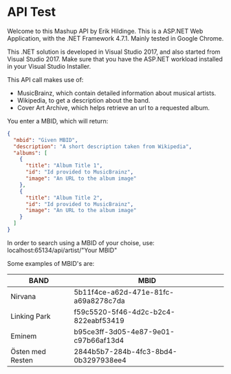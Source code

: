 # API Test

Welcome to this Mashup API by Erik Hildinge.
This is a ASP.NET Web Application, with the .NET Framework 4.7.1. Mainly tested in Google Chrome.

This .NET solution is developed in Visual Studio 2017, and also started from Visual Studio 2017.
Make sure that you have the ASP.NET workload installed in your Visual Studio Installer.

This API call makes use of:
* MusicBrainz, which contain detailed information about musical artists.
* Wikipedia, to get a description about the band.
* Cover Art Archive, which helps retrieve an url to a requested album.

You enter a MBID, which will return:
```json
{
  "mbid": "Given MBID",
  "description": "A short description taken from Wikipedia",
  "albums": [
    {
      "title": "Album Title 1",
      "id": "Id provided to MusicBrainz",
      "image": "An URL to the album image"
    },
    {
      "title": "Album Title 2",
      "id": "Id provided to MusicBrainz",
      "image": "An URL to the album image"
    }
  ]
}
```

In order to search using a MBID of your choise, use:\
localhost:65134/api/artist/"Your MBID"

Some examples of MBID's are:

BAND  | MBID
------------- | -------------
Nirvana | 5b11f4ce-a62d-471e-81fc-a69a8278c7da
Linking Park | f59c5520-5f46-4d2c-b2c4-822eabf53419
Eminem | b95ce3ff-3d05-4e87-9e01-c97b66af13d4
Östen med Resten | 2844b5b7-284b-4fc3-8bd4-0b3297938ee4
